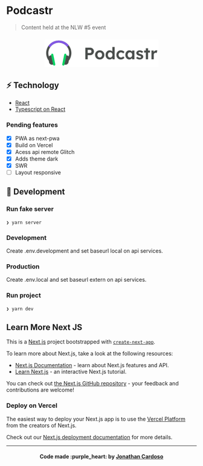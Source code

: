 # Podcastr

> Content held at the NLW #5 event

<h3 align="center">
  <img alt="Podcastr" title="#logo" width="300px" src=".github/logo.svg"><br>
</h3>

## :zap: Technology

- [React](https://reactjs.org)
- [Typescript on React](https://github.com/typescript-cheatsheets/react-typescript-cheatsheet)

### Pending features

- [X] PWA as next-pwa
- [x] Build on Vercel
- [x] Acess api remote Glitch
- [X] Adds theme dark
- [X] SWR
- [ ] Layout responsive

## :rocket: Development

### Run fake server

```console
❯ yarn server
```

### Development

Create .env.development and set baseurl local on api services.

### Production

Create .env.local and set baseurl extern on api services.

### Run project

```console
❯ yarn dev
```

## Learn More Next JS

This is a [Next.js](https://nextjs.org/) project bootstrapped with [`create-next-app`](https://github.com/vercel/next.js/tree/canary/packages/create-next-app).

To learn more about Next.js, take a look at the following resources:

- [Next.js Documentation](https://nextjs.org/docs) - learn about Next.js features and API.
- [Learn Next.js](https://nextjs.org/learn) - an interactive Next.js tutorial.

You can check out [the Next.js GitHub repository](https://github.com/vercel/next.js/) - your feedback and contributions are welcome!

### Deploy on Vercel

The easiest way to deploy your Next.js app is to use the [Vercel Platform](https://vercel.com/new?utm_medium=default-template&filter=next.js&utm_source=create-next-app&utm_campaign=create-next-app-readme) from the creators of Next.js.

Check out our [Next.js deployment documentation](https://nextjs.org/docs/deployment) for more details.

---

<h4 align="center">
  Code made :purple_heart: by <a href="https://www.linkedin.com/in/jonathanccardoso/" target="_blank">Jonathan Cardoso</a>
</h4>
